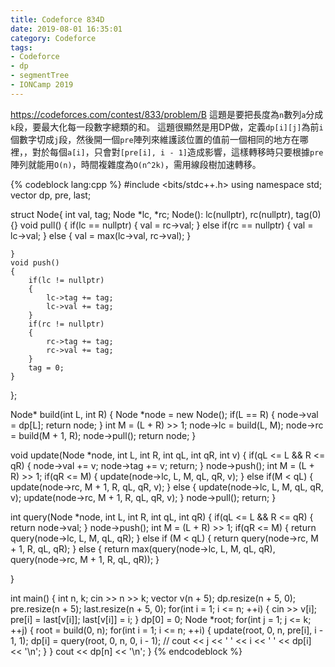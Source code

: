```yaml
---
title: Codeforce 834D
date: 2019-08-01 16:35:01
category: Codeforce
tags: 
- Codeforce
- dp
- segmentTree
- IONCamp 2019
---
```

https://codeforces.com/contest/833/problem/B
這題是要把長度為`n`數列`a`分成`k`段，要最大化每一段數字總類的和。
這題很顯然是用DP做，定義`dp[i][j]`為前`i`個數字切成`j`段，然後開一個`pre`陣列來維護該位置的值前一個相同的地方在哪裡，，對於每個`a[i]`，只會對`[pre[i], i - 1]`造成影響，這樣轉移時只要根據`pre`陣列就能用`O(n)`，時間複雜度為`O(n^2k)`，需用線段樹加速轉移。

{% codeblock lang:cpp %}
#include <bits/stdc++.h>
using namespace std;
vector<int> dp, pre, last;

struct Node{
    int val, tag;
    Node *lc, *rc;
    Node(): lc(nullptr), rc(nullptr), tag(0){}
    void pull()
    {
        if(lc == nullptr)
        {
            val = rc->val;
        }
        else if(rc == nullptr)
        {
            val = lc->val;
        }
        else
        {
            val = max(lc->val, rc->val);
        }
        
    }
    void push()
    {
        if(lc != nullptr)
        {
            lc->tag += tag;
            lc->val += tag;
        }
        if(rc != nullptr)
        {
            rc->tag += tag;
            rc->val += tag;
        }
        tag = 0;
    }
};

Node* build(int L, int R)
{
    Node *node = new Node();
    if(L == R)
    {
        node->val = dp[L];
        return node;
    }
    int M = (L + R) >> 1;
    node->lc = build(L, M);
    node->rc = build(M + 1, R);
    node->pull();
    return node;
}

void update(Node *node, int L, int R, int qL, int qR, int v)
{
    if(qL <= L && R <= qR)
    {
        node->val += v;
        node->tag += v;
        return;
    }
    node->push();
    int M = (L + R) >> 1;
    if(qR <= M)
    {
        update(node->lc, L, M, qL, qR, v);
    }
    else if(M < qL)
    {
        update(node->rc, M + 1, R, qL, qR, v);
    }
    else
    {
        update(node->lc, L, M, qL, qR, v);
        update(node->rc, M + 1, R, qL, qR, v);
    }
    node->pull();
    return;
}

int query(Node *node, int L, int R, int qL, int qR)
{
    if(qL <= L && R <= qR)
    {
        return node->val;
    }
    node->push();
    int M = (L + R) >> 1;
    if(qR <= M)
    {
        return query(node->lc, L, M, qL, qR);
    }
    else if (M < qL)
    {
        return query(node->rc, M + 1, R, qL, qR);
    }
    else
    {
        return max(query(node->lc, L, M, qL, qR), query(node->rc, M + 1, R, qL, qR));
    }
    
}

int main()
{
    int n, k;
    cin >> n >> k;
    vector<int> v(n + 5);
    dp.resize(n + 5, 0);
    pre.resize(n + 5);
    last.resize(n + 5, 0);
    for(int i = 1; i <= n; ++i)
    {
        cin >> v[i];
        pre[i] = last[v[i]];
        last[v[i]] = i;
    }
    dp[0] = 0;
    Node *root;
    for(int j = 1; j <= k; ++j)
    {
        root = build(0, n);
        for(int i = 1; i <= n; ++i)
        {
            update(root, 0, n, pre[i], i - 1, 1);
            dp[i] = query(root, 0, n, 0, i - 1);
            // cout << j << ' ' << i << ' ' << dp[i] << '\n';
        }
    }
    cout << dp[n] << '\n';
}
{% endcodeblock %}
